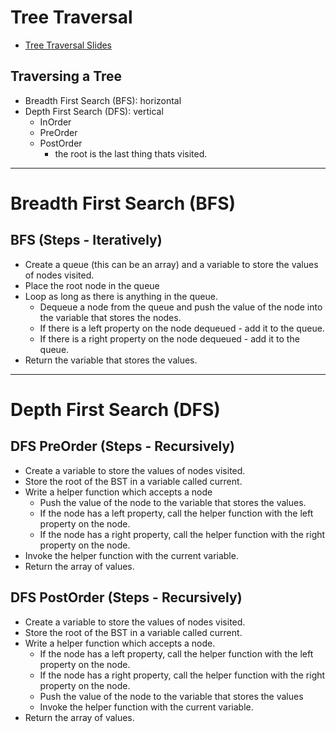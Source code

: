 # Tree Traversal

- [Tree Traversal Slides](https://cs.slides.com/d/SAf3EIc/live#/40)

## Traversing a Tree

- Breadth First Search (BFS): horizontal
- Depth First Search (DFS): vertical
  - InOrder
  - PreOrder
  - PostOrder
    - the root is the last thing thats visited.

---

# Breadth First Search (BFS)

## BFS (Steps - Iteratively)

- Create a queue (this can be an array) and a variable to store the values of nodes visited.
- Place the root node in the queue
- Loop as long as there is anything in the queue.
  - Dequeue a node from the queue and push the value of the node into the variable that stores the nodes.
  - If there is a left property on the node dequeued - add it to the queue.
  - If there is a right property on the node dequeued - add it to the queue.
- Return the variable that stores the values.

---

# Depth First Search (DFS)

## DFS PreOrder (Steps - Recursively)

- Create a variable to store the values of nodes visited.
- Store the root of the BST in a variable called current.
- Write a helper function which accepts a node
  - Push the value of the node to the variable that stores the values.
  - If the node has a left property, call the helper function with the left property on the node.
  - If the node has a right property, call the helper function with the right property on the node.
- Invoke the helper function with the current variable.
- Return the array of values.

## DFS PostOrder (Steps - Recursively)

- Create a variable to store the values of nodes visited.
- Store the root of the BST in a variable called current.
- Write a helper function which accepts a node.
    - If the node has a left property, call the helper function with the left property on the node.
    - If the node has a right property, call the helper function with the right property on the node.
    - Push the value of the node to the variable that stores the values
    - Invoke the helper function with the current variable.
- Return the array of values.


